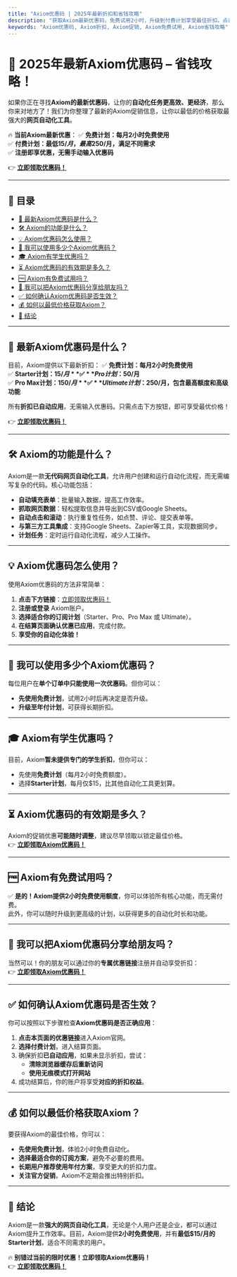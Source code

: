 ```yaml
---
title: "Axiom优惠码 | 2025年最新折扣和省钱攻略"
description: "获取Axiom最新优惠码，免费试用2小时，升级到付费计划享受最佳折扣。点击本页面链接注册，优惠会自动关联到账户内！"
keywords: "Axiom优惠码, Axiom折扣, Axiom促销, Axiom免费试用, Axiom省钱攻略"
---
```


# 🎯 2025年最新Axiom优惠码 – 省钱攻略！

如果你正在寻找**Axiom的最新优惠码**，让你的**自动化任务更高效、更经济**，那么你来对地方了！我们为你整理了最新的Axiom促销信息，让你以最低的价格获取最强大的**网页自动化工具**。

🔥 **当前Axiom最新优惠**：
✅ **免费计划：每月2小时免费使用**  
✅ **付费计划：最低$15/月，最高$250/月，满足不同需求**  
✅ **注册即享优惠，无需手动输入优惠码**  

👉 **[立即领取优惠码！](https://bit.ly/4iP2LAC)**  

---

## 📌 目录
- [🔖 最新Axiom优惠码是什么？](#-最新axiom优惠码是什么)
- [🛠 Axiom的功能是什么？](#-axiom的功能是什么)
- [💡 Axiom优惠码怎么使用？](#-axiom优惠码怎么使用)
- [🔢 我可以使用多少个Axiom优惠码？](#-我可以使用多少个axiom优惠码)
- [🎓 Axiom有学生优惠吗？](#-axiom有学生优惠吗)
- [⏳ Axiom优惠码的有效期是多久？](#-axiom优惠码的有效期是多久)
- [🆓 Axiom有免费试用吗？](#-axiom有免费试用吗)
- [👥 我可以把Axiom优惠码分享给朋友吗？](#-我可以把axiom优惠码分享给朋友吗)
- [✅ 如何确认Axiom优惠码是否生效？](#-如何确认axiom优惠码是否生效)
- [💰 如何以最低价格获取Axiom？](#-如何以最低价格获取axiom)
- [🏁 结论](#-结论)

---

## 🔖 最新Axiom优惠码是什么？

目前，Axiom提供以下最新折扣：
✅ **免费计划：每月2小时免费使用**  
✅ **Starter计划：$15/月**  
✅ **Pro计划：$50/月**  
✅ **Pro Max计划：$150/月**  
✅ **Ultimate计划：$250/月，包含最高额度和高级功能**  

所有**折扣已自动应用**，无需输入优惠码。只需点击下方按钮，即可享受最优价格！  

👉 **[立即领取优惠码！](https://bit.ly/4iP2LAC)**  

---

## 🛠 Axiom的功能是什么？

Axiom是一款**无代码网页自动化工具**，允许用户创建和运行自动化流程，而无需编写复杂的代码。核心功能包括：

- **自动填充表单**：批量输入数据，提高工作效率。  
- **抓取网页数据**：轻松提取信息并导出到CSV或Google Sheets。  
- **自动点击和滚动**：执行重复性任务，如点赞、评论、提交表单等。  
- **与第三方工具集成**：支持Google Sheets、Zapier等工具，实现数据同步。  
- **计划任务**：定时运行自动化流程，减少人工操作。  

---

## 💡 Axiom优惠码怎么使用？

使用Axiom优惠码的方法非常简单：
1. **点击下方链接**：[立即领取优惠码！](https://bit.ly/4iP2LAC)  
2. **注册或登录** Axiom账户。  
3. **选择适合你的订阅计划**（Starter、Pro、Pro Max 或 Ultimate）。  
4. **在结算页面确认优惠已应用**，完成付款。  
5. **享受你的自动化体验！**  

---

## 🔢 我可以使用多少个Axiom优惠码？

每位用户在**单个订单中只能使用一次优惠码**。但你可以：
- **先使用免费计划**，试用2小时后再决定是否升级。  
- **升级至年付计划**，可获得长期折扣。  

---

## 🎓 Axiom有学生优惠吗？

目前，Axiom**暂未提供专门的学生折扣**，但你可以：
- 先使用**免费计划**（每月2小时免费额度）。  
- 选择**Starter计划**，每月仅$15，比其他自动化工具更划算。  

---

## ⏳ Axiom优惠码的有效期是多久？

Axiom的促销优惠**可能随时调整**，建议尽早领取以锁定最佳价格。  
👉 **[立即领取Axiom优惠码！](https://bit.ly/4iP2LAC)**  

---

## 🆓 Axiom有免费试用吗？

✅ **是的！Axiom提供2小时免费使用额度**，你可以体验所有核心功能，而无需付费。  
此外，你可以随时升级到更高级的计划，以获得更多的自动化时长和功能。  

---

## 👥 我可以把Axiom优惠码分享给朋友吗？

当然可以！你的朋友可以通过你的**专属优惠链接**注册并自动享受折扣：  
👉 **[立即领取Axiom优惠码！](https://bit.ly/4iP2LAC)**  

---

## ✅ 如何确认Axiom优惠码是否生效？

你可以按照以下步骤检查**Axiom优惠码是否正确应用**：
1. **点击本页面的优惠链接**进入Axiom官网。  
2. **选择付费计划**，进入结算页面。  
3. 确保折扣**已自动应用**，如果未显示折扣，尝试：
   - **清除浏览器缓存后重新访问**  
   - **使用无痕模式打开网站**  
4. 成功结算后，你的账户将享受**对应的折扣权益**。  

---

## 💰 如何以最低价格获取Axiom？

要获得Axiom的最佳价格，你可以：
- **先使用免费计划**，体验2小时免费自动化。  
- **选择最适合你的订阅方案**，避免不必要的费用。  
- **长期用户推荐使用年付方案**，享受更大的折扣力度。  
- **关注官方促销**，Axiom不定期会推出特别折扣。  

---

## 🏁 结论

Axiom是一款**强大的网页自动化工具**，无论是个人用户还是企业，都可以通过Axiom提升工作效率。目前，Axiom提供**2小时免费使用**，并有**最低$15/月的Starter计划**，适合不同需求的用户。  

🔥 **别错过当前的限时优惠！立即领取Axiom优惠码！**  
👉 **[立即领取优惠码！](https://bit.ly/4iP2LAC)**  
